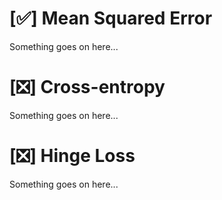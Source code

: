 # [✅] Mean Squared Error
Something goes on here...

# [❎] Cross-entropy
Something goes on here...

# [❎] Hinge Loss
Something goes on here...